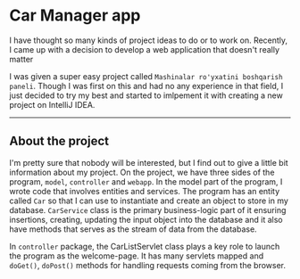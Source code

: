 # Car Manager app

I have thought so many kinds of project ideas to do or to work on. Recently, I came up with a decision to develop a web application that doesn't really matter

I was given a super easy project called `Mashinalar ro'yxatini boshqarish paneli`. Though I was first on this and had no any experience in that field, I just decided to try my best and started to imlpement it with creating a new project on IntelliJ IDEA. 
***

## About the project
I'm pretty sure that nobody will be interested, but I find out to give a little bit information about my project. On the project, we have three sides of the program, `model`, `controller` and `webapp`. In the model part of the program, I wrote code that involves entities and services. The program has an entity called `Car` so that I can use to instantiate and create an  object to store in my database. `CarService` class is the primary business-logic part of it ensuring insertions, creating, updating the input object into the database and it also have methods that serves as the stream of data from the database. 

In `controller` package, the CarListServlet class plays a key role to launch the program as the welcome-page. It has many servlets mapped and `doGet()`, `doPost()` methods for handling requests coming from the browser. 
